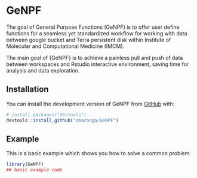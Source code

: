 
<!-- README.md is generated from README.Rmd. Please edit that file -->

# GeNPF

<!-- badges: start -->
<!-- badges: end -->

The goal of General Purpose Functions (GeNPF) is to offer user define
functions for a seamless yet standardized workflow for working with data
between google bucket and Terra persistent disk within Institute of
Molecular and Computational Medicine (IMCM).

The main goal of {GeNPF} is to achieve a painless pull and push of data
between workspaces and Rstudio interactive environment, saving time for
analysis and data exploration.

## Installation

You can install the development version of GeNPF from
[GitHub](https://github.com/) with:

``` r
# install.packages("devtools")
devtools::install_github("cmaronga/GeNPF")
```

## Example

This is a basic example which shows you how to solve a common problem:

``` r
library(GeNPF)
## basic example code
```

